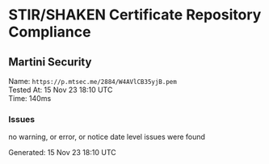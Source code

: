 # STIR/SHAKEN Certificate Repository Compliance

## Martini Security

Name: `https://p.mtsec.me/2884/W4AVlCB35yjB.pem`\
Tested At: 15 Nov 23 18:10 UTC\
Time: 140ms

### Issues

no warning, or error, or notice date level issues were found

Generated: 15 Nov 23 18:10 UTC
